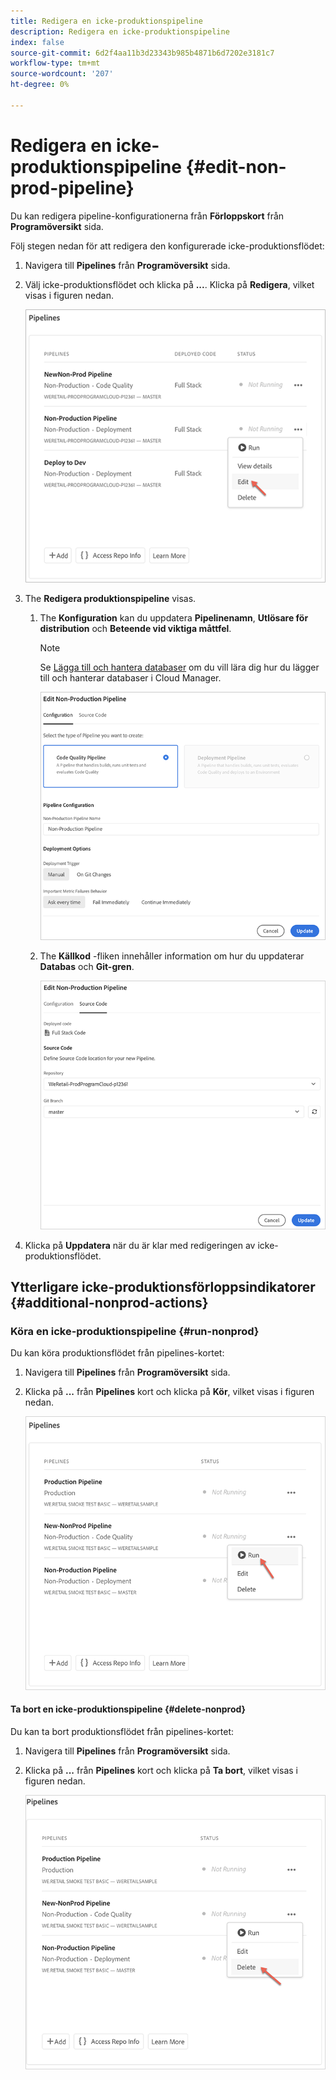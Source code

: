 ```yaml
---
title: Redigera en icke-produktionspipeline
description: Redigera en icke-produktionspipeline
index: false
source-git-commit: 6d2f4aa11b3d23343b985b4871b6d7202e3181c7
workflow-type: tm+mt
source-wordcount: '207'
ht-degree: 0%

---
```



# Redigera en icke-produktionspipeline {#edit-non-prod-pipeline}

Du kan redigera pipeline-konfigurationerna från **Förloppskort** från **Programöversikt** sida.

Följ stegen nedan för att redigera den konfigurerade icke-produktionsflödet:

1. Navigera till **Pipelines** från **Programöversikt** sida.

1. Välj icke-produktionsflödet och klicka på **...**. Klicka på **Redigera**, vilket visas i figuren nedan.

   ![](/help/implementing/cloud-manager/assets/configure-pipeline/nonprod-pipeline-edit1.png)

1. The **Redigera produktionspipeline** visas.

   1. The **Konfiguration** kan du uppdatera **Pipelinenamn**, **Utlösare för distribution** och **Beteende vid viktiga måttfel**.

      >[!NOTE]
      >Se [Lägga till och hantera databaser](/help/implementing/cloud-manager/managing-code/cloud-manager-repositories.md) om du vill lära dig hur du lägger till och hanterar databaser i Cloud Manager.

      ![](/help/implementing/cloud-manager/assets/configure-pipeline/nonprod-pipeline-edit2.png)


   1. The **Källkod** -fliken innehåller information om hur du uppdaterar **Databas** och **Git-gren**.

      ![](/help/implementing/cloud-manager/assets/configure-pipeline/nonprod-pipeline-edit3.png)

1. Klicka på **Uppdatera** när du är klar med redigeringen av icke-produktionsflödet.

## Ytterligare icke-produktionsförloppsindikatorer {#additional-nonprod-actions}

### Köra en icke-produktionspipeline {#run-nonprod}

Du kan köra produktionsflödet från pipelines-kortet:

1. Navigera till **Pipelines** från **Programöversikt** sida.

1. Klicka på **...** från **Pipelines** kort och klicka på **Kör**, vilket visas i figuren nedan.

   ![](/help/implementing/cloud-manager/assets/configure-pipeline/nonprod-run1.png)

#### Ta bort en icke-produktionspipeline {#delete-nonprod}

Du kan ta bort produktionsflödet från pipelines-kortet:

1. Navigera till **Pipelines** från **Programöversikt** sida.

1. Klicka på **...** från **Pipelines** kort och klicka på **Ta bort**, vilket visas i figuren nedan.

   ![](/help/implementing/cloud-manager/assets/configure-pipeline/nonprod-delete.png)
